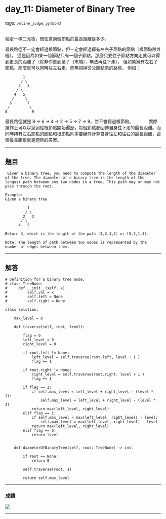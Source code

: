 # day_11: Diameter of Binary Tree 

###### tags: `online_judge`, `python3`

給定一棵二元樹，問任意兩個節點的最長距離是多少。


最長路徑不一定會經過根節點，但一定會經過擁有左右子節點的節點（根節點除外喔）。
這是因為如果一個節點只有一個子節點，那麼只要往子節點方向走就可以得到更長的距離了（除非你走到葉子〔末端〕，無法再往下走）。
但如果擁有左右子節點，那麼就可以同時往左右走，而無視掉從父節點來的路徑。
例如：

            1
           / \
          2   3
         / \     
        4   5  
       /     \
      6       7
     /         \
    8           9 
    
最長路徑就是 8 -> 6 -> 4 -> 2 -> 5 -> 7 -> 9，並不會經過根節點。
　　　
實際操作上可以以遞迴從根節點開始遍歷，每個節點都回傳自身往下走的最長距離。而同時持有左右節點的節點和根節點則需要額外計算自身往左和往右的最長距離，這個最長距離就是題目的答案。
   
---

## 題目

```
 Given a binary tree, you need to compute the length of the diameter of the tree. The diameter of a binary tree is the length of the longest path between any two nodes in a tree. This path may or may not pass through the root.

Example:
Given a binary tree

          1
         / \
        2   3
       / \     
      4   5    

Return 3, which is the length of the path [4,2,1,3] or [5,2,1,3].

Note: The length of path between two nodes is represented by the number of edges between them. 
```

---

## 解答

```python=
# Definition for a binary tree node.
# class TreeNode:
#     def __init__(self, x):
#         self.val = x
#         self.left = None
#         self.right = None

class Solution:
    
    max_level = 0
    
    def traverse(self, root, level):
        
        flag = 0
        left_level = 0
        right_level = 0
        
        if root.left != None:
            left_level = self.traverse(root.left, level + 1 )
            flag += 1
        
        if root.right != None:
            right_level = self.traverse(root.right, level + 1 )
            flag += 1
            
        if flag == 2:
            if self.max_level < left_level + right_level - (level * 2):
                self.max_level = left_level + right_level - (level * 2)
            return max(left_level, right_level)
        elif flag == 1:
            if self.max_level < max(left_level, right_level) - level:
                self.max_level = max(left_level, right_level) - level
            return max(left_level, right_level)
        elif flag == 0:
            return level
            
    
    def diameterOfBinaryTree(self, root: TreeNode) -> int:
        
        if root == None:
            return 0
        
        self.traverse(root, 1)
        
        return self.max_level
```

---
### 成績

![](https://i.imgur.com/olQPdtY.png)



---